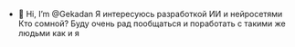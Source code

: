 - 👋 Hi, I’m @Gekadan
Я интересуюсь разработкой ИИ и нейросетями
Кто сомной?
Буду очень рад пообщаться и поработать с такими же людьми как и я
